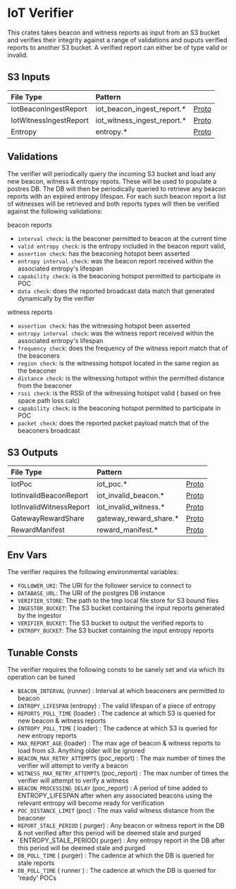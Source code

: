 # IoT Verifier

This crates takes beacon and witness reports as input from an S3 bucket and verifies their integrity against a range of validations and ouputs verified reports to another S3 bucket.  A verified report can either be of type valid or invalid.


## S3 Inputs

| File Type | Pattern | |
| :--- | :-- | :-- |
| IotBeaconIngestReport | iot_beacon_ingest_report.\* | [Proto](https://github.com/helium/proto/blob/149997d2a74e08679e56c2c892d7e46f2d0d1c46/src/service/poc_lora.proto#L83) |
| IotWitnessIngestReport | iot_witness_ingest_report.\* | [Proto](https://github.com/helium/proto/blob/149997d2a74e08679e56c2c892d7e46f2d0d1c46/src/service/poc_lora.proto#L90) |
| Entropy | entropy.\* | [Proto](https://github.com/helium/proto/blob/149997d2a74e08679e56c2c892d7e46f2d0d1c46/src/entropy.proto#L5) |

## Validations

The verifier will periodically query the incoming S3 bucket and load any new beacon, witness & entropy repots.  These will be used to populate a postres DB.  The DB will then be periodically queried to retrieve any beacon reports with an expired entropy lifespan.  For each such beacon report a list of witnesses will be retrieved and both reports types will then be verified against the following validations:

beacon reports
- `interval check`: is the beaconer permitted to beacon at the current time
- `valid entropy check`:  is the entropy included in the beacon report valid,
- `assertion check`: has the beaconing hotspot been asserted
- `entropy interval check`: was the beacon report received within the associated entropy's lifespan
- `capability check`: is the beaconing hotspot permitted to participate in POC
- `data check`: does the reported broadcast data match that generated dynamically by the verifier

witness reports
- `assertion check`: has the witnessing hotspot been asserted
- `entropy interval check`: was the witness report received within the associated entropy's lifespan
- `frequency check`: does the frequency of the witness report match that of the beaconers
- `region check`: is the witnessing hotspot located in the same region as the beaconer
- `distance check`: is the witnessing hotspot within the permitted distance from the beaconer
- `rssi check`: is the RSSI of the witnessing hotspot valid ( based on free space path loss calc)
- `capability check`: is the beaconing hotspot permitted to participate in POC
- `packet check`: does the reported packet payload match that of the beaconers broadcast


## S3 Outputs

| File Type | Pattern | |
| :--- | :-- | :-- |
| IotPoc | iot_poc.\* | [Proto](https://github.com/helium/proto/blob/149997d2a74e08679e56c2c892d7e46f2d0d1c46/src/service/poc_lora.proto#L162) |
| IotInvalidBeaconReport | iot_invalid_beacon.\* | [Proto](https://github.com/helium/proto/blob/149997d2a74e08679e56c2c892d7e46f2d0d1c46/src/service/poc_lora.proto#L125) |
| IotInvalidWitnessReport | iot_invalid_witness.\* | [Proto](https://github.com/helium/proto/blob/149997d2a74e08679e56c2c892d7e46f2d0d1c46/src/service/poc_lora.proto#L133) |
| GatewayRewardShare | gateway_reward_share.\* | [Proto](https://github.com/helium/proto/blob/149997d2a74e08679e56c2c892d7e46f2d0d1c46/src/service/poc_lora.proto#L171) |
| RewardManifest | reward_manifest.\* | [Proto](https://github.com/helium/proto/blob/149997d2a74e08679e56c2c892d7e46f2d0d1c46/src/reward_manifest.proto#L5) |

## Env Vars

The verifier requires the following environmental variables:

- `FOLLOWER_URI`: The URI for the follower service to connect to
- `DATABASE_URL`: The URI of the postgres DB instance
- `VERIFIER_STORE`: The path to the tmp local file store for S3 bound files
- `INGESTOR_BUCKET`: The S3 bucket containing the input reports generated by the ingestor
- `VERIFIER_BUCKET`: The S3 bucket to output the verified reports to
- `ENTROPY_BUCKET`: The S3 bucket containing the input entropy reports


## Tunable Consts

The verifier requires the following consts to be sanely set and via which its operation can be tuned

- `BEACON_INTERVAL` (runner) : Interval at which beaconers are permitted to beacon
- `ENTROPY_LIFESPAN` (entropy) : The valid lifespan of a piece of entropy
- `REPORTS_POLL_TIME` (loader) : The cadence at which S3 is queried for new beacon & witness reports
- `ENTROPY_POLL_TIME` ( loader) : The cadence at which S3 is queried for new entropy reports
- `MAX_REPORT_AGE` (loader) : The max age of beacon & witness reports to load from s3. Anything older will be ignored
- `BEACON_MAX_RETRY_ATTEMPTS` (poc_report) : The max number of times the verifier will attempt to verify a beacon
- `WITNESS_MAX_RETRY_ATTEMPTS` (poc_report) : The max number of times the verifier will attempt to verify a witness
- `BEACON_PROCESSING_DELAY` (poc_report) : A period of time added to ENTROPY_LIFESPAN after when any associated beacons using the relevant entropy will become ready for verification
- `POC_DISTANCE_LIMIT` (poc) : The max valid witness distance from the beaconer
- `REPORT_STALE_PERIOD` ( purger) : Any beacon or witness report in the DB & not verified after this period will be deemed stale and purged
- `ENTROPY_STALE_PERIOD( purger) : Any entropy report in the DB after this period will be deemed stale and purged
- `DB_POLL_TIME` ( purger) : The cadence at which the DB is queried for stale reports
- `DB_POLL_TIME` ( runner ) : The cadence at which the DB is queried for 'ready' POCs

